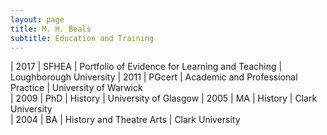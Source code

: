 ```yaml
---
layout: page
title: M. H. Beals
subtitle: Education and Training
---
```




| 2017 | SFHEA  | Portfolio of Evidence for Learning and Teaching | Loughborough University 
| 2011 | PGcert | Academic and Professional Practice              | University of Warwick  
| 2009 | PhD | History                  | University of Glasgow 
| 2005 | MA  | History                  | Clark University      
| 2004 | BA  | History and Theatre Arts | Clark University      
